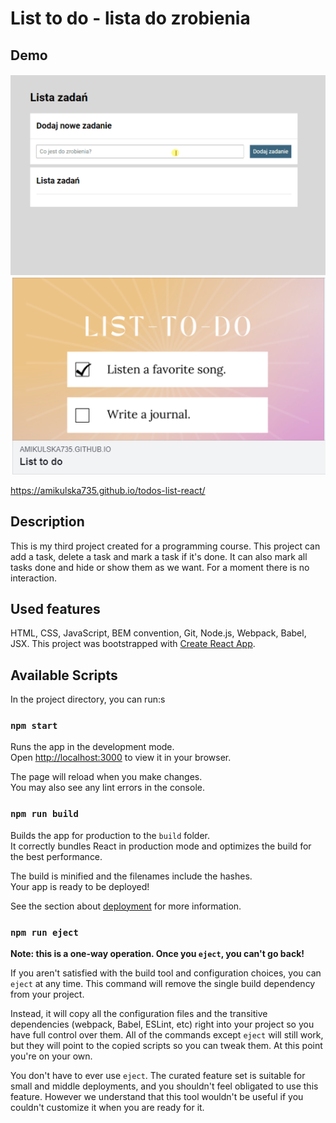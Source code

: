 # List to do - lista do zrobienia

## Demo
![GIF](https://github.com/amikulska735/todos-list-react/blob/main/public/list.gif)
![Screenshot](https://github.com/amikulska735/todos-list-react/blob/main/public/screenshot.png)

https://amikulska735.github.io/todos-list-react/

## Description
This is my third project created for a programming course. This project can add a task, delete a task and mark a task if it's done. It can also mark all tasks done and hide or show them as we want. For a moment there is no interaction.

## Used features 
HTML, CSS, JavaScript, BEM convention, Git, Node.js, Webpack, Babel, JSX.
This project was bootstrapped with [Create React App](https://github.com/facebook/create-react-app). 

## Available Scripts

In the project directory, you can run:s

### `npm start`

Runs the app in the development mode.\
Open [http://localhost:3000](http://localhost:3000) to view it in your browser.

The page will reload when you make changes.\
You may also see any lint errors in the console.

### `npm run build`

Builds the app for production to the `build` folder.\
It correctly bundles React in production mode and optimizes the build for the best performance.

The build is minified and the filenames include the hashes.\
Your app is ready to be deployed!

See the section about [deployment](https://facebook.github.io/create-react-app/docs/deployment) for more information.

### `npm run eject`

**Note: this is a one-way operation. Once you `eject`, you can't go back!**

If you aren't satisfied with the build tool and configuration choices, you can `eject` at any time. This command will remove the single build dependency from your project.

Instead, it will copy all the configuration files and the transitive dependencies (webpack, Babel, ESLint, etc) right into your project so you have full control over them. All of the commands except `eject` will still work, but they will point to the copied scripts so you can tweak them. At this point you're on your own.

You don't have to ever use `eject`. The curated feature set is suitable for small and middle deployments, and you shouldn't feel obligated to use this feature. However we understand that this tool wouldn't be useful if you couldn't customize it when you are ready for it.

